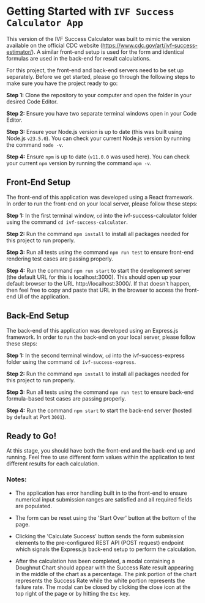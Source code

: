 # Getting Started with `IVF Success Calculator App`

This version of the IVF Success Calculator was built to mimic the version available on the official CDC website (https://www.cdc.gov/art/ivf-success-estimator/). A similar front-end setup is used for the form and identical formulas are used in the back-end for result calculations.

For this project, the front-end and back-end servers need to be set up separately. Before we get started, please go through the following steps to make sure you have the project ready to go:

**Step 1:** Clone the repository to your computer and open the folder in your desired Code Editor.

**Step 2:** Ensure you have two separate terminal windows open in your Code Editor.

**Step 3:** Ensure your Node.js version is up to date (this was built using Node.js `v23.5.0`). You can check your current Node.js version by running the command `node -v`.

**Step 4:** Ensure `npm` is up to date (`v11.0.0` was used here). You can check your current `npm` version by running the command `npm -v`.



## Front-End Setup

The front-end of this application was developed using a React framework. In order to run the front-end on your local server, please follow these steps:

**Step 1:** In the first terminal window, `cd` into the ivf-success-calculator folder using the command `cd ivf-success-calculator`.

**Step 2:** Run the command `npm install` to install all packages needed for this project to run properly.

**Step 3:** Run all tests using the command `npm run test` to ensure front-end rendering test cases are passing properly.

**Step 4:** Run the command `npm run start` to start the development server (the default URL for this is localhost:3000). This should open up your default browser to the URL http://localhost:3000/. If that doesn't happen, then feel free to copy and paste that URL in the browser to access the front-end UI of the application.



## Back-End Setup

The back-end of this application was developed using an Express.js framework. In order to run the back-end on your local server, please follow these steps:

**Step 1:** In the second terminal window, `cd` into the ivf-success-express folder using the command `cd ivf-success-express`.

**Step 2:** Run the command `npm install` to install all packages needed for this project to run properly.

**Step 3:** Run all tests using the command `npm run test` to ensure back-end formula-based test cases are passing properly.

**Step 4:** Run the command `npm start` to start the back-end server (hosted by default at Port `3001`).



## Ready to Go!

At this stage, you should have both the front-end and the back-end up and running. Feel free to use different form values within the application to test different results for each calculation.

### Notes:

* The application has error handling built in to the front-end to ensure numerical input submission ranges are satisfied and all required fields are populated.

* The form can be reset using the 'Start Over' button at the bottom of the page.

* Clicking the 'Calculate Success' button sends the form submission elements to the pre-configured REST API (POST request) endpoint which signals the Express.js back-end setup to perform the calculation.

* After the calculation has been completed, a modal containing a Doughnut Chart should appear with the Success Rate result appearing in the middle of the chart as a percentage. The pink portion of the chart represents the Success Rate while the white portion represents the failure rate. The modal can be closed by clicking the close icon at the top right of the page or by hitting the `Esc` key.